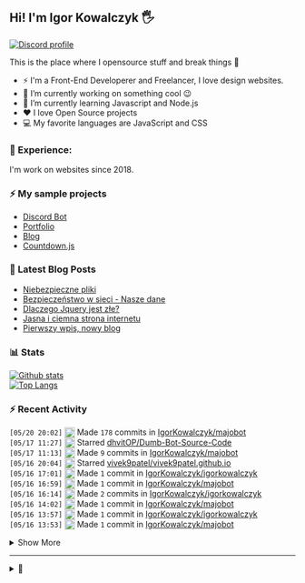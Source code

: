 ## Hi! I'm Igor Kowalczyk 🖐️
[![Discord profile](https://discord.c99.nl/widget/theme-3/440200028292907048.png)](https://discord.com/users/440200028292907048)

This is the place where I opensource stuff and break things :rofl:

- ⚡  I'm a Front-End Developerer and Freelancer, I love design websites. 
- 🔭 I’m currently working on something cool :wink:
- 🌱 I’m currently learning Javascript and Node.js
- ❤️ I love Open Source projects
- 💻 My favorite languages are JavaScript and CSS

### 💪 Experience:
I'm work on websites since 2018.

### ⚡ My sample projects

* [Discord Bot](https://github.com/aurolia-css/majo-rebuild)
* [Portfolio](https://igorkowalczyk.github.io)
* [Blog](https://igorkowalczyk.github.io/blog)
* [Countdown.js](https://igorkowalczyk.github.io/countdown.js)

### 📕 Latest Blog Posts
<!-- FEED-START -->
 - [Niebezpieczne pliki](https://igorkowalczyk.github.io/blog/internet/2020/07/27/Niebezpieczne-pliki)
- [Bezpieczeństwo w sieci - Nasze dane](https://igorkowalczyk.github.io/blog/internet/2020/01/22/Bezpiecze%C5%84stwo-w-sieci-nasze-dane)
- [Dlaczego Jquery jest złe?](https://igorkowalczyk.github.io/blog/internet/programowanie/javascript/2020/01/19/Dlaczego-Jquery-jest-z%C5%82e)
- [Jasna i ciemna strona internetu](https://igorkowalczyk.github.io/blog/internet/2019/12/28/Jasna-i-ciemna-strona-internetu)
- [Pierwszy wpis, nowy blog](https://igorkowalczyk.github.io/blog/offtop/2019/12/22/Pierwszy-wpis,-nowy-blog)
 <!-- FEED-END -->

### 📊 Stats
[![Github stats](https://readme-igorkowalczyk.vercel.app/api?username=IgorKowalczyk&show_icons=true&bg_color=0D1117&text_color=c9d1d9&title_color=c9d1d9&icon_color=ffffff&border_color=30363D&include_all_commits=true)](https://igorkowalczyk.github.io)<br>
[![Top Langs](https://readme-igorkowalczyk.vercel.app/api/top-langs/?username=igorkowalczyk&layout=compact&bg_color=0D1117&text_color=c9d1d9&title_color=c9d1d9&border_color=30363D)](https://igorkowalczyk.github.io)


### :zap: Recent Activity
<!--START_SECTION:activity-->
`[05/20 20:02]` <img alt="📝" src="https://github.com/cheesits456/github-activity-readme/raw/master/icons/commit.png" align="top" height="18"> Made `178` commits in [IgorKowalczyk/majobot](https://github.com/IgorKowalczyk/majobot)  
`[05/17 11:27]` <img alt="⭐" src="https://github.com/cheesits456/github-activity-readme/raw/master/icons/star.png" align="top" height="18"> Starred [dhvitOP/Dumb-Bot-Source-Code](https://github.com/dhvitOP/Dumb-Bot-Source-Code)  
`[05/17 11:13]` <img alt="📝" src="https://github.com/cheesits456/github-activity-readme/raw/master/icons/commit.png" align="top" height="18"> Made `9` commits in [IgorKowalczyk/majobot](https://github.com/IgorKowalczyk/majobot)  
`[05/16 20:04]` <img alt="⭐" src="https://github.com/cheesits456/github-activity-readme/raw/master/icons/star.png" align="top" height="18"> Starred [vivek9patel/vivek9patel.github.io](https://github.com/vivek9patel/vivek9patel.github.io)  
`[05/16 17:01]` <img alt="📝" src="https://github.com/cheesits456/github-activity-readme/raw/master/icons/commit.png" align="top" height="18"> Made `1` commit in [IgorKowalczyk/igorkowalczyk](https://github.com/IgorKowalczyk/igorkowalczyk)  
`[05/16 16:59]` <img alt="📝" src="https://github.com/cheesits456/github-activity-readme/raw/master/icons/commit.png" align="top" height="18"> Made `1` commit in [IgorKowalczyk/majobot](https://github.com/IgorKowalczyk/majobot)  
`[05/16 16:14]` <img alt="📝" src="https://github.com/cheesits456/github-activity-readme/raw/master/icons/commit.png" align="top" height="18"> Made `2` commits in [IgorKowalczyk/igorkowalczyk](https://github.com/IgorKowalczyk/igorkowalczyk)  
`[05/16 14:02]` <img alt="📝" src="https://github.com/cheesits456/github-activity-readme/raw/master/icons/commit.png" align="top" height="18"> Made `1` commit in [IgorKowalczyk/majobot](https://github.com/IgorKowalczyk/majobot)  
`[05/16 13:57]` <img alt="📝" src="https://github.com/cheesits456/github-activity-readme/raw/master/icons/commit.png" align="top" height="18"> Made `1` commit in [IgorKowalczyk/igorkowalczyk](https://github.com/IgorKowalczyk/igorkowalczyk)  
`[05/16 13:53]` <img alt="📝" src="https://github.com/cheesits456/github-activity-readme/raw/master/icons/commit.png" align="top" height="18"> Made `1` commit in [IgorKowalczyk/majobot](https://github.com/IgorKowalczyk/majobot)  

<details><summary>Show More</summary>

`[05/16 13:31]` <img alt="📝" src="https://github.com/cheesits456/github-activity-readme/raw/master/icons/commit.png" align="top" height="18"> Made `2` commits in [IgorKowalczyk/igorkowalczyk](https://github.com/IgorKowalczyk/igorkowalczyk)  
`[05/16 13:25]` <img alt="📝" src="https://github.com/cheesits456/github-activity-readme/raw/master/icons/commit.png" align="top" height="18"> Made `11` commits in [IgorKowalczyk/majobot](https://github.com/IgorKowalczyk/majobot)  
`[05/15 19:03]` <img alt="❌" src="https://github.com/cheesits456/github-activity-readme/raw/master/icons/pr-close.png" align="top" height="18"> Closed PR [`#2`](https://github.com//aurolia-css/majo-rebuild/pull/2 'MajoBOT Brazilian Portuguese translation and new commands [WIP]') in [aurolia-css/majo-rebuild](https://github.com/aurolia-css/majo-rebuild)  
`[05/15 19:03]` <img alt="🗣" src="https://github.com/cheesits456/github-activity-readme/raw/master/icons/comment.png" align="top" height="18"> Commented on [`#2`](https://github.com//aurolia-css/majo-rebuild/issues/2 'MajoBOT Brazilian Portuguese translation and new commands [WIP]') in [aurolia-css/majo-rebuild](https://github.com/aurolia-css/majo-rebuild)  
`[05/15 19:02]` <img alt="📝" src="https://github.com/cheesits456/github-activity-readme/raw/master/icons/commit.png" align="top" height="18"> Made `1` commit in [aurolia-css/majo-rebuild](https://github.com/aurolia-css/majo-rebuild)  
`[05/15 19:00]` <img alt="📝" src="https://github.com/cheesits456/github-activity-readme/raw/master/icons/commit.png" align="top" height="18"> Made `4` commits in [IgorKowalczyk/majobot](https://github.com/IgorKowalczyk/majobot)  
`[05/15 13:23]` <img alt="🗣" src="https://github.com/cheesits456/github-activity-readme/raw/master/icons/comment.png" align="top" height="18"> Commented on [`#9`](https://github.com//IgorKowalczyk/majobot/issues/9 'Update to Discord.js v12.3.1') in [IgorKowalczyk/majobot](https://github.com/IgorKowalczyk/majobot)  
`[05/15 13:16]` <img alt="📝" src="https://github.com/cheesits456/github-activity-readme/raw/master/icons/commit.png" align="top" height="18"> Made `1000` commits in [IgorKowalczyk/majobot](https://github.com/IgorKowalczyk/majobot)  
`[05/15 13:15]` <img alt="🎉" src="https://github.com/cheesits456/github-activity-readme/raw/master/icons/merge.png" align="top" height="18"> Merged PR [`#9`](https://github.com//IgorKowalczyk/majobot/pull/9 'Update to Discord.js v12.3.1') in [IgorKowalczyk/majobot](https://github.com/IgorKowalczyk/majobot)  
`[05/15 13:08]` <img alt="📝" src="https://github.com/cheesits456/github-activity-readme/raw/master/icons/commit.png" align="top" height="18"> Made `16` commits in [aurolia-css/majo-rebuild](https://github.com/aurolia-css/majo-rebuild)  
`[05/15 13:05]` <img alt="📝" src="https://github.com/cheesits456/github-activity-readme/raw/master/icons/commit.png" align="top" height="18"> Made `1` commit in [IgorKowalczyk/majobot](https://github.com/IgorKowalczyk/majobot)  
`[05/15 12:49]` <img alt="📂" src="https://github.com/cheesits456/github-activity-readme/raw/master/icons/create-branch.png" align="top" height="18"> Created branch [`aurolia-css-master`](https://github.com/aurolia-css/majo-rebuild/tree/aurolia-css-master) in [aurolia-css/majo-rebuild](https://github.com/aurolia-css/majo-rebuild)  
`[05/15 11:24]` <img alt="📝" src="https://github.com/cheesits456/github-activity-readme/raw/master/icons/commit.png" align="top" height="18"> Made `1` commit in [aurolia-css/majo-rebuild](https://github.com/aurolia-css/majo-rebuild)  
`[05/15 11:08]` <img alt="🏷" src="https://github.com/cheesits456/github-activity-readme/raw/master/icons/release.png" align="top" height="18"> Released [`v0.0.1`](https://github.com/IgorKowalczyk/majobot/releases/tag/v0.0.1) in [IgorKowalczyk/majobot](https://github.com/IgorKowalczyk/majobot)  
`[05/15 10:43]` <img alt="📝" src="https://github.com/cheesits456/github-activity-readme/raw/master/icons/commit.png" align="top" height="18"> Made `2` commits in [IgorKowalczyk/igorkowalczyk](https://github.com/IgorKowalczyk/igorkowalczyk)  
`[05/15 10:24]` <img alt="📂" src="https://github.com/cheesits456/github-activity-readme/raw/master/icons/create-branch.png" align="top" height="18"> Created branch [`master`](https://github.com/IgorKowalczyk/github-readme-stats/tree/master) in [IgorKowalczyk/github-readme-stats](https://github.com/IgorKowalczyk/github-readme-stats)  
`[05/15 10:23]` <img alt="➕" src="https://github.com/cheesits456/github-activity-readme/raw/master/icons/create-repo.png" align="top" height="18"> Created repository [IgorKowalczyk/github-readme-stats](https://github.com/IgorKowalczyk/github-readme-stats)  
`[05/15 10:19]` <img alt="📝" src="https://github.com/cheesits456/github-activity-readme/raw/master/icons/commit.png" align="top" height="18"> Made `2` commits in [IgorKowalczyk/igorkowalczyk](https://github.com/IgorKowalczyk/igorkowalczyk)  
`[05/14 21:21]` <img alt="📝" src="https://github.com/cheesits456/github-activity-readme/raw/master/icons/commit.png" align="top" height="18"> Made `70` commits in [aurolia-css/majo-rebuild](https://github.com/aurolia-css/majo-rebuild)  

</details>
<!--END_SECTION:activity-->

---

<details>
 <summary>🥚</summary>
 <h5>The cake is a lie 🍰❤️</h5>
 <a href="https://igorkowalczyk.github.io"><img src="https://komarev.com/ghpvc/?username=igorkowalczyk&style=flat-square&color=333333" alt="Github profile views"></a>
</details>